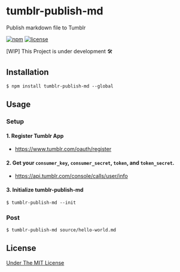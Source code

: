 tumblr-publish-md
===

Publish markdown file to Tumblr

[![npm](https://img.shields.io/npm/v/tumblr-publish-md.svg?style=flat-square)](https://github.com/isoden/tumblr-publish-md)
[![license](https://img.shields.io/github/license/isoden/tumblr-publish-md.svg?style=flat-square)](https://github.com/isoden/tumblr-publish-md)

[WIP]
This Project is under development :hammer_and_wrench:

## Installation

```console
$ npm install tumblr-publish-md --global
```

## Usage

### Setup

#### 1. Register Tumblr App

- https://www.tumblr.com/oauth/register

#### 2. Get your `consumer_key`, `consumer_secret`, `token`, and `token_secret`.

- https://api.tumblr.com/console/calls/user/info

#### 3. Initialize tumblr-publish-md

```console
$ tumblr-publish-md --init
```

### Post

```console
$ tumblr-publish-md source/hello-world.md
```

## License

[Under The MIT License](https://isoden.mit-license.org/2017)

